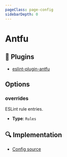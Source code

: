 ```yaml
---
pageClass: page-config
sidebarDepth: 0
---
```


# Antfu

## 🔌 Plugins

- [eslint-plugin-antfu](https://github.com/antfu/eslint-plugin-antfu)

## Options

### overrides

ESLint rule entries.

- **Type**: `Rules`

## :mag: Implementation

- [Config source](https://github.com/ntnyq/eslint-config/blob/main/src/configs/antfu.ts)

